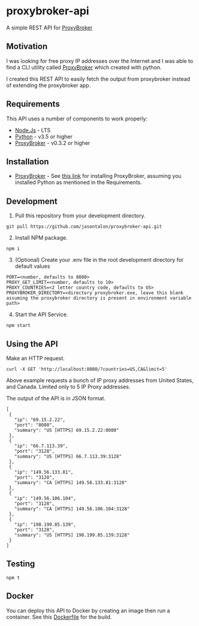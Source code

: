 # proxybroker-api
A simple REST API for [ProxyBroker](https://github.com/constverum/ProxyBroker)

## Motivation

I was looking for free proxy IP addresses over the Internet and I was able to find a CLI utility called [ProxyBroker](https://github.com/constverum/ProxyBroker) which created with python.

I created this REST API to easily fetch the output from proxybroker instead of extending the proxybroker app.

## Requirements

This API uses a number of components to work properly:

- [Node.Js](https://nodejs.org/en/download/) - LTS
- [Python](https://www.python.org/downloads/) - v3.5 or higher
- [ProxyBroker](https://github.com/constverum/ProxyBroker) - v0.3.2 or higher

## Installation
 * [ProxyBroker](https://github.com/constverum/ProxyBroker) - See [this link](https://github.com/constverum/ProxyBroker#installation) for installing ProxyBroker, assuming you installed Python as mentioned in the Requirements.
 
## Development

 1. Pull this repository from your development directory.
 ```
 git pull https://github.com/jasontalon/proxybroker-api.git
 ```
 2. Install NPM package.
 ```
 npm i
 ```
 3. (Optional) Create your .env file in the root development directory for default values
 ```
 PORT=<number, defaults to 8080>
 PROXY_GET_LIMIT=<number, defaults to 10>
 PROXY_COUNTRIES=<2 letter country code, defaults to US>
 PROXYBROKER_DIRECTORY=<directory proxybroker.exe, leave this blank assuming the proxybroker directory is present in environment variable path>
 ```
 4. Start the API Service.
 ```
 npm start
 ```
 
 ## Using the API
 Make an HTTP request. 
 ```
 curl -X GET 'http://localhost:8080/?countries=US,CA&limit=5'
 ```
 Above example requests a bunch of IP proxy addresses from United States, and Canada. Limited only to 5 IP Proxy addresses.
 
 The output of the API is in JSON format.
 ```
 [
  {
    "ip": "69.15.2.22",
    "port": "8080",
    "summary": "US [HTTPS] 69.15.2.22:8080"
  },
  {
    "ip": "66.7.113.39",
    "port": "3128",
    "summary": "US [HTTPS] 66.7.113.39:3128"
  },
  {
    "ip": "149.56.133.81",
    "port": "3128",
    "summary": "CA [HTTPS] 149.56.133.81:3128"
  },
  {
    "ip": "149.56.106.104",
    "port": "3128",
    "summary": "CA [HTTPS] 149.56.106.104:3128"
  },
  {
    "ip": "198.199.85.139",
    "port": "3128",
    "summary": "US [HTTPS] 198.199.85.139:3128"
  }
]
 ```
 
 ## Testing
 ```
 npm t
 ```
 
 ## Docker
 You can deploy this API to Docker by creating an image then run a container. See this [Dockerfile](https://github.com/jasontalon/proxybroker-api/blob/master/Dockerfile) for the build.
 
